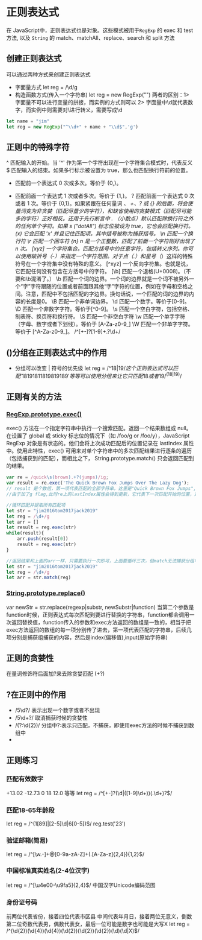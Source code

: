 # 正则表达式
在 JavaScript中，正则表达式也是对象。这些模式被用于`RegExp` 的 exec 和 test 方法, 以及 `String` 的 match、matchAll、replace、search 和 split 方法
## 创建正则表达式
可以通过两种方式来创建正则表达式
- 字面量方式
let reg = /\d/g
- 构造函数方式(传入一个字符串)
let reg = new RegExp("")
两者的区别：1> 字面量不可以进行变量的拼接，而实例的方式则可以 2> 字面量中\d就代表数字，而实例中则需要对\进行转义，需要写成\\d
```javascript
let name = "jim"
let reg = new RegExp("^\\d+" + name + "\\d$",'g')
```
## 正则中的特殊字符
^ 匹配输入的开始。当 '^' 作为第一个字符出现在一个字符集合模式时，代表反义
$ 匹配输入的结束。如果多行标示被设置为 true，那么也匹配换行符前的位置。
* 匹配前一个表达式 0 次或多次。等价于 {0,}。
+ 匹配前面一个表达式 1 次或者多次。等价于 {1,}。
? 匹配前面一个表达式 0 次或者 1 次。等价于 {0,1}。如果紧跟在任何量词 *、 +、? 或 {} 的后面，将会使量词变为非贪婪（匹配尽量少的字符），和缺省使用的贪婪模式（匹配尽可能多的字符）正好相反。还用于先行断言中
. （小数点）默认匹配除换行符之外的任何单个字符。如果 s ("dotAll") 标志位被设为 true，它也会匹配换行符。
(x) 它会匹配 'x' 并且记住匹配项。其中括号被称为捕获括号。
\n 匹配一个换行符
\r	匹配一个回车符
{n} n 是一个正整数，匹配了前面一个字符刚好出现了 n 次。
[xyz] 一个字符集合。匹配方括号中的任意字符，包括转义序列。你可以使用破折号（-）来指定一个字符范围。对于点（.）和星号（*）这样的特殊符号在一个字符集中没有特殊的意义。
[^xyz] 一个反向字符集。也就是说， 它匹配任何没有包含在方括号中的字符。
[\b] 匹配一个退格(U+0008)。（不要和\b混淆了。）
\b 匹配一个词的边界。一个词的边界就是一个词不被另外一个“字”字符跟随的位置或者前面跟其他“字”字符的位置，例如在字母和空格之间。注意，匹配中不包括匹配的字边界。换句话说，一个匹配的词的边界的内容的长度是0。
\B 匹配一个非单词边界。
\d 匹配一个数字。等价于[0-9]。
\D 匹配一个非数字字符。等价于[^0-9]。
\s 匹配一个空白字符，包括空格、制表符、换页符和换行符。
\S 匹配一个非空白字符
\w 匹配一个单字字符（字母、数字或者下划线）。等价于 [A-Za-z0-9_]
\W 匹配一个非单字字符。等价于 [^A-Za-z0-9_]。
/^[+-]?[1-9]+\.?\d+/

## ()分组在正则表达式中的作用
- 分组可以改变 | 符号的优先级
let reg = /^18|19$/ 这个正则表达式可以匹配  '18 19 181 1819 819 189 '等等
可以使用分组来让它只匹配18 或者19 /^(18|19)$/ 
## 正则有关的方法
### [RegExp.prototype.exec()](https://developer.mozilla.org/zh-CN/docs/Web/JavaScript/Reference/Global_Objects/RegExp/exec)
exec() 方法在一个指定字符串中执行一个搜索匹配。返回一个结果数组或 null。
在设置了 global 或 sticky 标志位的情况下（如 /foo/g or /foo/y），JavaScript RegExp 对象是有状态的。他们会将上次成功匹配后的位置记录在 lastIndex 属性中。使用此特性，exec() 可用来对单个字符串中的多次匹配结果进行逐条的遍历（包括捕获到的匹配），而相比之下， String.prototype.match() 只会返回匹配到的结果。
```javascript
var re = /quick\s(brown).+?(jumps)/ig;
var result = re.exec('The Quick Brown Fox Jumps Over The Lazy Dog');
// result 是个数组，第一项代表匹配的全部字符串，这里是"Quick Brown Fox Jumps",第二项和第三项是括号中的分组捕获，这里是"Brown""Jumps",还有一个index属性，代表匹配到的字符位于原始字符串的基于0的索引值，这里是4，还有input属性，代表原始字符串。
//由于加了g flag,此时re上的lastIndex属性会得到更新，它代表下一次匹配开始的位置，这里是25，再次匹配的时候会返回null。
```
```js
//循环匹配并提取所有匹配项
let str = "jim2016tom2017jack2019"
let reg = /\d+/g
let arr = []
let result = reg.exec(str)
while(result){
    arr.push(result[0])
    result = reg.exec(str)
}
```
```js
//返回结果和上面的arr一样，只需要执行一次即可，上面要循环三次，但match无法捕获分组中的匹配项，exec则可以。
let str = "jim2016tom2017jack2019"
let reg = /\d+/g
let arr = str.match(reg)
```
### [String.prototype.replace()](https://developer.mozilla.org/en-US/docs/Web/JavaScript/Reference/Global_Objects/String/replace)
var newStr = str.replace(regexp|substr, newSubstr|function)
当第二个参数是function时候，正则表达式每次匹配到要进行替换的字符串，function都会调用一次返回替换值，function传入的参数和exec方法返回的数组是一致的，相当于把exec方法返回的数组的每一项分别传了进去，第一项代表匹配的字符串，后续几项分别是捕获组捕获的内容，然后是index(偏移值),input(原始字符串)
## 正则的贪婪性
在量词修饰符后面加?来去除贪婪匹配 (+?)
## ?在正则中的作用
- /5\d?/ 表示出现一个数字或者不出现
- /5\d+?/ 取消捕获时候的贪婪性
- /(?:\d{2})/ 分组中?:表示只匹配，不捕获，即使用exec方法的时候不捕获到数组中
- 
## 正则练习
### 匹配有效数字
+13.02 -12.73 0 18 12.0 等等
let  reg = /^[+-]?(\d|([1-9]\d+))(\.\d+)?$/
### 匹配18-65年龄段
let reg = /^(1[89]|[2-5]\d|6[0-5])$/
reg.test('23')
### 验证邮箱(简易)
let reg = /^[\w.-]+@[0-9a-zA-Z]+(\.[A-Za-z]{2,4}){1,2}$/
### 中国标准真实姓名(2-4位汉字)
let reg = /^[\u4e00-\u9fa5]{2,4}$/
中国汉字Unicode编码范围
### 身份证号码
前两位代表省份，接着四位代表市区县 中间代表年月日，接着两位无意义，倒数第二位奇数代表男，偶数代表女，最后一位可能是数字也可能是大写X
let reg = /^(\d{2})(\d{4})(\d{4})(\d{2})(\d{2})(\d{2})(\d)(\d|X)$/
